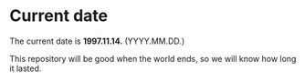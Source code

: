 # Current date

The current date is **1997.11.14.** (YYYY.MM.DD.)

This repository will be good when the world ends, so we will know how long it lasted.